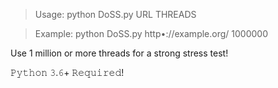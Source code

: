 > Usage: python DoSS.py URL THREADS

> Example: python DoSS.py http•://example.org/ 1000000

Use 1 million or more threads for a strong stress test!

𝙿𝚢𝚝𝚑𝚘𝚗 𝟹.𝟼+ 𝚁𝚎𝚚𝚞𝚒𝚛𝚎𝚍!
